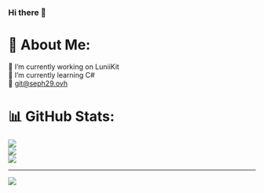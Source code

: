 ### Hi there 👋

# 💫 About Me:
🔭 I’m currently working on LuniiKit<br>🌱 I’m currently learning C#<br>💬 <git@seph29.ovh>

# 📊 GitHub Stats:
![](https://github-readme-stats-sigma-five.vercel.app/api?username=Seph29&theme=dark&hide_border=false&include_all_commits=true&count_private=false)<br/>
![](https://github-readme-streak-stats.herokuapp.com/?user=Seph29&theme=dark&hide_border=false)<br/>
![](https://github-readme-stats-sigma-five.vercel.app/api/top-langs/?username=Seph29&theme=dark&hide_border=false&include_all_commits=true&count_private=false&layout=compact)


---
[![](https://visitcount.itsvg.in/api?id=Seph29&icon=4&color=12)](https://visitcount.itsvg.in)
